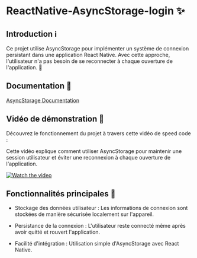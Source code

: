 # ReactNative-AsyncStorage-login ✨

## Introduction ℹ️

Ce projet utilise AsyncStorage pour implémenter un système de connexion persistant dans une application React Native. Avec cette approche, l'utilisateur n'a pas besoin de se reconnecter à chaque ouverture de l'application. 🔐

## Documentation 🔗

 <a href="https://react-native-async-storage.github.io/async-storage/docs/install/">AsyncStorage Documentation</a>

## Vidéo de démonstration 🎥

Découvrez le fonctionnement du projet à travers cette vidéo de speed code :

Cette vidéo explique comment utiliser AsyncStorage pour maintenir une session utilisateur et éviter une reconnexion à chaque ouverture de l'application.

[![Watch the video](https://i.ytimg.com/an_webp/i-XfjQXO5BI/mqdefault_6s.webp?du=3000&sqp=CNLWw7sG&rs=AOn4CLByrWKgaCtcZjtfwXpSQ1KIt4RcsQ)](https://www.youtube.com/watch?v=i-XfjQXO5BI&t=8s)

## Fonctionnalités principales 🔄

- Stockage des données utilisateur : Les informations de connexion sont stockées de manière sécurisée localement sur l'appareil.

- Persistance de la connexion : L'utilisateur reste connecté même après avoir quitté et rouvert l'application.

- Facilité d'intégration : Utilisation simple d'AsyncStorage avec React Native.

